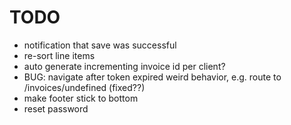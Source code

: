# TODO

- notification that save was successful
- re-sort line items
- auto generate incrementing invoice id per client?
- BUG: navigate after token expired weird behavior, e.g. route to /invoices/undefined (fixed??)
- make footer stick to bottom
- reset password
